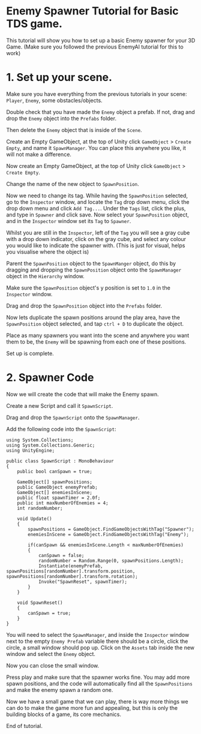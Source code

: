 # Enemy Spawner Tutorial for Basic TDS game.

This tutorial will show you how to set up a basic Enemy spawner for your 3D Game. (Make sure you followed the previous EnemyAI tutorial for this to work)

# 1. Set up your scene.

Make sure you have everything from the previous tutorials in your scene: `Player`, `Enemy`, some obstacles/objects.

Double check that you have made the `Enemy` object a prefab. If not, drag and drop the `Enemy` object into the `Prefabs` folder. 

Then delete the `Enemy` object that is inside of the `Scene`.

Create an Empty GameObject, at the top of Unity click `GameObject` > `Create Empty`, and name it `SpawnManager`. You can place this anywhere you like, 
it will not make a difference.

Now create an Empty GameObject, at the top of Unity click `GameObject` > `Create Empty`.

Change the name of the new object to `SpawnPosition`.

Now we need to change its tag. While having the `SpawnPosition` selected, go to the `Inspector` window, and locate the `Tag` drop down menu,
click the drop down menu and click `Add Tag...`. Under the `Tags` list, click the plus, and type in `Spawner` and click save. Now select
your `SpawnPosition` object, and in the `Inspector` window set its `Tag` to `Spawner`.

Whilst you are still in the `Inspector`, left of the `Tag` you will see a gray cube with a drop down indicator, click on the gray cube, and select
any colour you would like to indicate the spawner with. (This is just for visual, helps you visualise where the object is)

Parent the `SpawnPosition` object to the `SpawnManger` object, do this by dragging and dropping the `SpawnPosition` object onto the `SpawnManager` object
in the `Hierarchy` window.

Make sure the `SpawnPosition` object's y position is set to `1.0` in the `Inspector` window.

Drag and drop the `SpawnPosition` object into the `Prefabs` folder.

Now lets duplicate the spawn positions around the play area, have the `SpawnPosition` object selected, and tap `ctrl + D` to duplicate the 
object. 

Place as many spawners you want into the scene and anywhere you want them to be, the `Enemy` will be spawning from each one of these positions.

Set up is complete.

# 2. Spawner Code

Now we will create the code that will make the Enemy spawn.

Create a new Script and call it `SpawnScript`.

Drag and drop the `SpawnScript` onto the `SpawnManager`.

Add the following code into the `SpawnScript`:

```
using System.Collections;
using System.Collections.Generic;
using UnityEngine;

public class SpawnScript : MonoBehaviour
{
    public bool canSpawn = true;

    GameObject[] spawnPositions;
    public GameObject enemyPrefab;
    GameObject[] enemiesInScene;
    public float spawnTimer = 2.0f;
    public int maxNumberOfEnemies = 4;
    int randomNumber;

    void Update()
    {
        spawnPositions = GameObject.FindGameObjectsWithTag("Spawner");
        enemiesInScene = GameObject.FindGameObjectsWithTag("Enemy");

        if(canSpawn && enemiesInScene.Length < maxNumberOfEnemies)
        {
            canSpawn = false;
            randomNumber = Random.Range(0, spawnPositions.Length);
            Instantiate(enemyPrefab, spawnPositions[randomNumber].transform.position, spawnPositions[randomNumber].transform.rotation);
            Invoke("SpawnReset", spawnTimer);
        }
    }

    void SpawnReset()
    {
        canSpawn = true;
    }
}
```

You will need to select the `SpawnManager`, and inside the `Inspector` window next to the empty `Enemy Prefab` variable there should be a
circle, click the circle, a small window should pop up. Click on the `Assets` tab inside the new window and select the `Enemy` object. 

Now you can close the small window.

Press play and make sure that the spawner works fine. You may add more spawn positions, and the code will automatically find all the `SpawnPositions`
and make the enemy spawn a random one.

Now we have a small game that we can play, there is way more things we can do to make the game more fun and appealing, but this is only the building
blocks of a game, its core mechanics.

End of tutorial.

